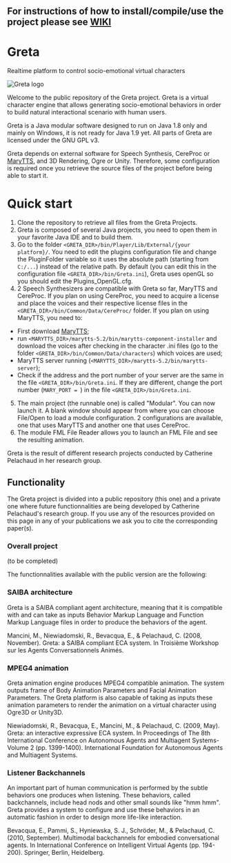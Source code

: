 ## **For instructions of how to install/compile/use the project please see [WIKI](https://github.com/gretaproject/greta/wiki)**

# Greta
Realtime platform to control socio-emotional virtual characters 

![Greta logo](https://github.com/gretaproject/Greta/blob/master/pictures/Greta_hello.png)

Welcome to the public repository of the Greta project.
Greta is a virtual character engine that allows generating socio-emotional behaviors in order to build natural interactional scenario with human users.

Greta is a Java modular software designed to run on Java 1.8 only and mainly on Windows, it is not ready for Java 1.9 yet.
All parts of Greta are licensed under the GNU GPL v3.

Greta depends on external software for Speech Synthesis, CereProc or [MaryTTS](http://mary.dfki.de/), and 3D Rendering, Ogre or Unity.
Therefore, some configuration is required once you retrieve the source files of the project before being able to start it.

# Quick start
1) Clone the repository to retrieve all files from the Greta Projects.
2) Greta is composed of several Java projects, you need to open them in your favorite Java IDE and to build them.
3) Go to the folder `<GRETA_DIR>/bin/Player/Lib/External/{your platform}/`. You need to edit the plugins configuration file and change the PluginFolder variable so it uses the absolute path (starting from `C:/...`) instead of the relative path. By default (you can edit this in the configuration file `<GRETA_DIR>/bin/Greta.ini`), Greta uses openGL so you should edit the Plugins_OpenGL.cfg.
4) 2 Speech Synthesizers are compatible with Greta so far, MaryTTS and CereProc.
If you plan on using CereProc, you need to acquire a license and place the voices and their respective license files in the `<GRETA_DIR>/bin/Common/Data/CereProc/` folder. 
If you plan on using MaryTTS, you need to:
  * First download  [MaryTTS](http://mary.dfki.de/);
  * run `<MARYTTS_DIR>/marytts-5.2/bin/marytts-component-installer` and download the voices after checking in the character .ini files (go to the folder `<GRETA_DIR>/bin/Common/Data/characters`) which voices are used;
  * MaryTTS server running (`<MARYTTS_DIR>/marytts-5.2/bin/marytts-server`);
  * Check if the address and the port number of your server are the same in the file `<GRETA_DIR>/bin/Greta.ini`. If they are different, change  the port number (`MARY_PORT = `) in the file `<GRETA_DIR>/bin/Greta.ini`.
5) The main project (the runnable one) is called "Modular". You can now launch it. A blank window should appear from where you can choose File/Open to load a module configuration. 2 configurations are available, one that uses MaryTTS and another one that uses CereProc.
6) The module FML File Reader allows you to launch an FML File and see the resulting animation.


Greta is the result of different research projects conducted by Catherine Pelachaud in her research group.


## Functionality

The Greta project is divided into a public repository (this one) and a private one where future functionnalities are being developed by Catherine Pelachaud's research group.
If you use any of the resources provided on this page in any of your publications we ask you to cite the corresponding paper(s).

### Overall project
(to be completed)


The functionnalities available with the public version are the following:

### SAIBA architecture

Greta is a SAIBA compliant agent architecture, meaning that it is compatible with and can take as inputs Behavior Markup Language and Function Markup Language files in order to produce the behaviors of the agent.

Mancini, M., Niewiadomski, R., Bevacqua, E., & Pelachaud, C. (2008, November).
Greta: a SAIBA compliant ECA system.
In Troisième Workshop sur les Agents Conversationnels Animés.
 
### MPEG4 animation

Greta animation engine produces MPEG4 compatible animation. The system outputs frame of Body Animation Parameters and Facial Animation Parameters.
The Greta platform is also capable of taking as inputs these animation parameters to render the animation on a virtual character using Ogre3D or Unity3D.

Niewiadomski, R., Bevacqua, E., Mancini, M., & Pelachaud, C. (2009, May).
Greta: an interactive expressive ECA system.
In Proceedings of The 8th International Conference on Autonomous Agents and Multiagent Systems-Volume 2 (pp. 1399-1400).
International Foundation for Autonomous Agents and Multiagent Systems.

### Listener Backchannels

An important part of human communication is performed by the subtle behaviors one produces when listening. These behaviors, called backchannels, include head nods and other small sounds like "hmm hmm".
Greta provides a system to configure and use these behaviors in an automatic fashion in order to design more life-like interaction.

Bevacqua, E., Pammi, S., Hyniewska, S. J., Schröder, M., & Pelachaud, C. (2010, September).
Multimodal backchannels for embodied conversational agents.
In International Conference on Intelligent Virtual Agents (pp. 194-200). Springer, Berlin, Heidelberg.
